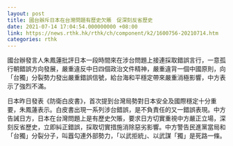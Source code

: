 ```yaml
---
layout: post
title: 國台辦斥日本在台灣問題有歷史欠賬　促深刻反省歷史
date: 2021-07-14 17:04:54.000000000 +08:00
link: https://news.rthk.hk/rthk/ch/component/k2/1600756-20210714.htm
categories: rthk
---
```


國台辦發言人朱鳳蓮批評日本一段時間來在涉台問題上接連採取錯誤言行，一意孤行朝錯誤方向發展，嚴重違反中日四個政治文件精神，嚴重違背一個中國原則，向「台獨」分裂勢力發出嚴重錯誤信號，給台海和平穩定帶來嚴重消極影響，中方表示了強烈不滿。

日本昨日發表《防衛白皮書》，首次提到台灣局勢對日本安全及國際穩定十分重要，朱鳳蓮表示。白皮書出現一系列涉台錯誤，是不負責任的又一錯誤表現。中方告誡日方，日本在台灣問題上是有歷史欠賬，要求日方切實重視中方嚴正立場，深刻反省歷史，立即糾正錯誤，採取切實措施消除惡劣影響。中方警告民進黨當局和「台獨」分裂分子，叫囂勾連外部勢力，「以武拒統」、以武謀「獨」是死路一條。
